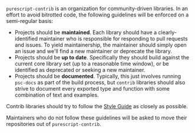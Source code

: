 `purescript-contrib` is an organization for community-driven libraries. In an effort to avoid bitrotted code, the following guidelines will be enforced on a semi-regular basis:

- Projects should be **maintained**. Each library should have a clearly-identified maintainer who is responsible for responding to pull requests and issues. To yield maintainership, the maintainer should simply open an issue and we'll find a new maintainer or deprecate the library.
- Projects should be **up to date**. Specifically they should build against the current core library set (up to a reasonable time window), or be identified as deprecated or seeking a new maintainer.
- Projects should be **documented**. Typically, this just involves running `psc-docs` as part of the build process, but `contrib` libraries should also strive to document every exported type and function with some combination of text and examples.

Contrib libraries should try to follow the [Style Guide](Style-Guide) as closely as possible.

Maintainers who do not follow these guidelines will be asked to move their repositories out of `purescript-contrib`.